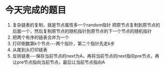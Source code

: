 # 今天完成的题目
1. 复杂链表的复制，就是节点属性多一个random指针
   把原节点复制到原节点的后面一个，然后复制原节点的随机指针到原节点的下一个节点的随机指针
2. 把两个有序的链表合并为一个
3. 打印倒数第k个节点---两个指针，第二个指针先走k步
4. 从尾到头打印链表
5. 反转链表---保存当前节点的next为A，再将当前节点的next指向pre节点，再让pre节点指向当前节点，最后让当前节点指向A